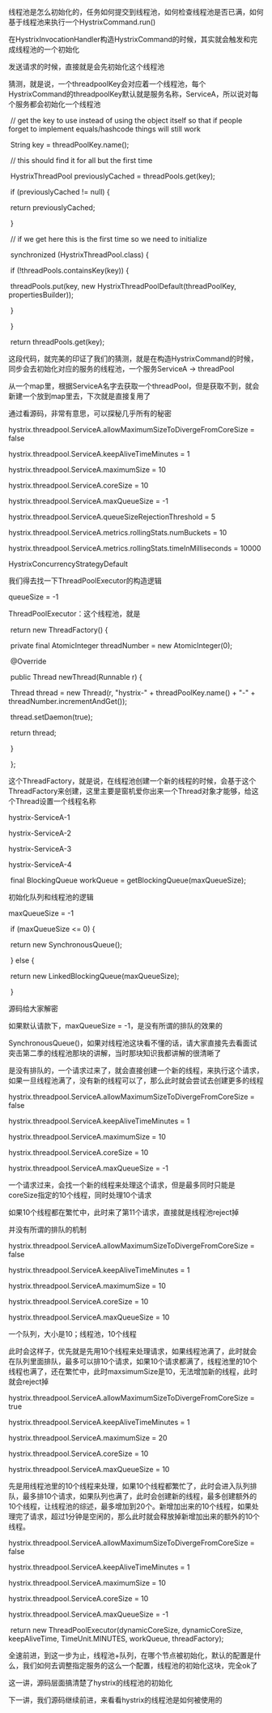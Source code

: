 线程池是怎么初始化的，任务如何提交到线程池，如何检查线程池是否已满，如何基于线程池来执行一个HystrixCommand.run()

 

在HystrixInvocationHandler构造HystrixCommand的时候，其实就会触发和完成线程池的一个初始化

 

发送请求的时候，直接就是会先初始化这个线程池

 

猜测，就是说，一个threadpoolKey会对应着一个线程池，每个HystrixCommand的threadpoolKey默认就是服务名称，ServiceA，所以说对每个服务都会初始化一个线程池

 

​      // get the key to use instead of using the object itself so that if people forget to implement equals/hashcode things will still work

​      String key = threadPoolKey.name();

 

​      // this should find it for all but the first time

​      HystrixThreadPool previouslyCached = threadPools.get(key);

​      if (previouslyCached != null) {

​        return previouslyCached;

​      }

 

​      // if we get here this is the first time so we need to initialize

​      synchronized (HystrixThreadPool.class) {

​        if (!threadPools.containsKey(key)) {

​          threadPools.put(key, new HystrixThreadPoolDefault(threadPoolKey, propertiesBuilder));

​        }

​      }

​      return threadPools.get(key);

 

这段代码，就完美的印证了我们的猜测，就是在构造HystrixCommand的时候，同步会去初始化对应的服务的线程池，一个服务ServiceA -> threadPool

 

从一个map里，根据ServiceA名字去获取一个threadPool，但是获取不到，就会新建一个放到map里去，下次就是直接复用了

 

通过看源码，非常有意思，可以探秘几乎所有的秘密

 

hystrix.threadpool.ServiceA.allowMaximumSizeToDivergeFromCoreSize = false

hystrix.threadpool.ServiceA.keepAliveTimeMinutes = 1

hystrix.threadpool.ServiceA.maximumSize = 10

hystrix.threadpool.ServiceA.coreSize = 10

hystrix.threadpool.ServiceA.maxQueueSize = -1

hystrix.threadpool.ServiceA.queueSizeRejectionThreshold = 5

hystrix.threadpool.ServiceA.metrics.rollingStats.numBuckets = 10

hystrix.threadpool.ServiceA.metrics.rollingStats.timeInMilliseconds = 10000

 

HystrixConcurrencyStrategyDefault

 

我们得去找一下ThreadPoolExecutor的构造逻辑

 

queueSize = -1

ThreadPoolExecutor：这个线程池，就是

 

​      return new ThreadFactory() {

​        private final AtomicInteger threadNumber = new AtomicInteger(0);

 

​        @Override

​        public Thread newThread(Runnable r) {

​          Thread thread = new Thread(r, "hystrix-" + threadPoolKey.name() + "-" + threadNumber.incrementAndGet());

​          thread.setDaemon(true);

​          return thread;

​        }

 

​      };

 

这个ThreadFactory，就是说，在线程池创建一个新的线程的时候，会基于这个ThreadFactory来创建，这里主要是窗机爱你出来一个Thread对象才能够，给这个Thread设置一个线程名称

 

hystrix-ServiceA-1

hystrix-ServiceA-2

hystrix-ServiceA-3

hystrix-ServiceA-4

 

​    final BlockingQueue<Runnable> workQueue = getBlockingQueue(maxQueueSize);

 

初始化队列和线程池的逻辑

 

maxQueueSize = -1

 

​    if (maxQueueSize <= 0) {

​      return new SynchronousQueue<Runnable>();

​    } else {

​      return new LinkedBlockingQueue<Runnable>(maxQueueSize);

​    }

 

源码给大家解密

 

如果默认请款下，maxQueueSize = -1，是没有所谓的排队的效果的

 

SynchronousQueue<Runnable>()，如果对线程池这块看不懂的话，请大家直接先去看面试突击第二季的线程池那块的讲解，当时那块知识我都讲解的很清晰了

 

是没有排队的，一个请求过来了，就会直接创建一个新的线程，来执行这个请求，如果一旦线程池满了，没有新的线程可以了，那么此时就会尝试去创建更多的线程

 

hystrix.threadpool.ServiceA.allowMaximumSizeToDivergeFromCoreSize = false

hystrix.threadpool.ServiceA.keepAliveTimeMinutes = 1

hystrix.threadpool.ServiceA.maximumSize = 10

hystrix.threadpool.ServiceA.coreSize = 10

hystrix.threadpool.ServiceA.maxQueueSize = -1

 

一个请求过来，会找一个新的线程来处理这个请求，但是最多同时只能是coreSize指定的10个线程，同时处理10个请求

 

如果10个线程都在繁忙中，此时来了第11个请求，直接就是线程池reject掉

 

并没有所谓的排队的机制

 

hystrix.threadpool.ServiceA.allowMaximumSizeToDivergeFromCoreSize = false

hystrix.threadpool.ServiceA.keepAliveTimeMinutes = 1

hystrix.threadpool.ServiceA.maximumSize = 10

hystrix.threadpool.ServiceA.coreSize = 10

hystrix.threadpool.ServiceA.maxQueueSize = 10

 

一个队列，大小是10；线程池，10个线程

 

此时会这样子，优先就是先用10个线程来处理请求，如果线程池满了，此时就会在队列里面排队，最多可以排10个请求，如果10个请求都满了，线程池里的10个线程也满了，还在繁忙中，此时maxsimumSize是10，无法增加新的线程，此时就会reject掉

 

hystrix.threadpool.ServiceA.allowMaximumSizeToDivergeFromCoreSize = true

hystrix.threadpool.ServiceA.keepAliveTimeMinutes = 1

hystrix.threadpool.ServiceA.maximumSize = 20

hystrix.threadpool.ServiceA.coreSize = 10

hystrix.threadpool.ServiceA.maxQueueSize = 10

 

先是用线程池里的10个线程来处理，如果10个线程都繁忙了，此时会进入队列排队，最多排10个请求，如果队列也满了，此时会创建新的线程，最多创建额外的10个线程，让线程池的综述，最多增加到20个。新增加出来的10个线程，如果处理完了请求，超过1分钟是空闲的，那么此时就会释放掉新增加出来的额外的10个线程。

 

hystrix.threadpool.ServiceA.allowMaximumSizeToDivergeFromCoreSize = false

hystrix.threadpool.ServiceA.keepAliveTimeMinutes = 1

hystrix.threadpool.ServiceA.maximumSize = 10

hystrix.threadpool.ServiceA.coreSize = 10

hystrix.threadpool.ServiceA.maxQueueSize = -1

 

​      return new ThreadPoolExecutor(dynamicCoreSize, dynamicCoreSize, keepAliveTime, TimeUnit.MINUTES, workQueue, threadFactory);

 

全速前进，到这一步为止，线程池+队列，在哪个节点被初始化，默认的配置是什么，我们如何去调整指定服务的这么一个配置，线程池的初始化这块，完全ok了

 

这一讲，源码层面搞清楚了hystrix的线程池的初始化

 

下一讲，我们源码继续前进，来看看hystrix的线程池是如何被使用的